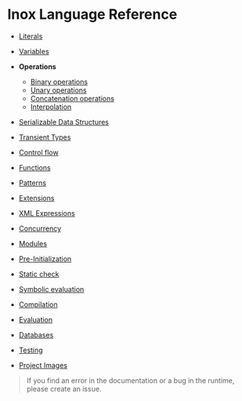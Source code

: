 # Inox Language Reference

- [Literals](./literals.md)

- [Variables](./variables.md)

- **Operations**
  - [Binary operations](./binary-operations.md)
  - [Unary operations](./unary-operations)
  - [Concatenation operations](./concatenation-operations.md)
  - [Interpolation](./interpolations.md)

- [Serializable Data Structures](./serializable-data-structures.md)

- [Transient Types](./transient-types.md)

- [Control flow](./control-flow.md)

- [Functions](./functions.md)
 
- [Patterns](./patterns.md)

- [Extensions](./extensions.md)

- [XML Expressions](./xml-expressions.md)

- [Concurrency](./concurrency.md)

- [Modules](./modules.md)

- [Pre-Initialization](./pre-initialization.md)

- [Static check](./static-check.md)

- [Symbolic evaluation](./symbolic-evaluation.md)

- [Compilation](./compilation.md)

- [Evaluation](./evaluation.md)

- [Databases](./databases.md)

- [Testing](./testing.md)

- [Project Images](./project-images.md)


> If you find an error in the documentation or a bug in the runtime, please
> create an issue.


